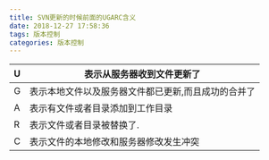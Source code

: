 ```yaml
---
title: SVN更新的时候前面的UGARC含义
date: 2018-12-27 17:58:36
tags: 版本控制
categories: 版本控制
---
```


| U    | 表示从服务器收到文件更新了                          |
| ---- | --------------------------------------------------- |
| G    | 表示本地文件以及服务器文件都已更新,而且成功的合并了 |
| A    | 表示有文件或者目录添加到工作目录                    |
| R    | 表示文件或者目录被替换了.                           |
| C    | 表示文件的本地修改和服务器修改发生冲突              |


